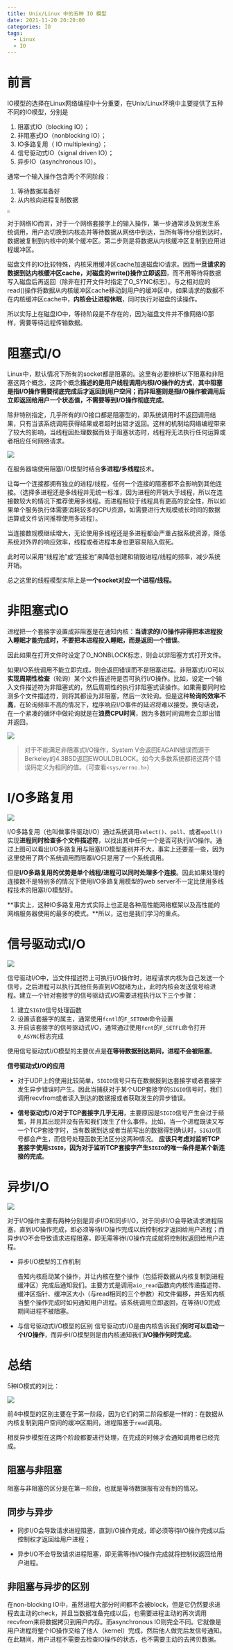 ```yaml
---
title: Unix/Linux 中的五种 IO 模型
date: 2021-11-20 20:20:00
categories: IO
tags:
  - Linux
  - IO
---
```




# 前言

IO模型的选择在Linux网络编程中十分重要，在Unix/Linux环境中主要提供了五种不同的IO模型，分别是

1. 阻塞式IO（blocking IO）；
2. 非阻塞式IO（nonblocking IO）；
3. IO多路复用（ IO multiplexing）；
4. 信号驱动式IO（signal driven IO）；
5. 异步IO（asynchronous IO）。



通常一个输入操作包含两个不同阶段：

1. 等待数据准备好
2.  从内核向进程复制数据



<img src="./blockread.png" style="zoom:40%;" />



对于网络IO而言，对于一个网络套接字上的输入操作，第一步通常涉及到发生系统调用，用户态切换到内核态并等待数据从网络中到达，当所有等待分组到达时，数据被复制到内核中的某个缓冲区。第二步则是将数据从内核缓冲区复制到应用进程缓冲区。



磁盘文件的IO比较特殊，内核采用缓冲区cache加速磁盘IO请求。因而**一旦请求的数据到达内核缓冲区cache，对磁盘的write()操作立即返回**，而不用等待将数据写入磁盘后再返回（除非在打开文件时指定了O_SYNC标志）。与之相对应的read()操作将数据从内核缓冲区cache移动到用户的缓冲区中，如果请求的数据不在内核缓冲区cache中，**内核会让进程休眠**，同时执行对磁盘的读操作。

所以实际上在磁盘IO中，等待阶段是不存在的，因为磁盘文件并不像网络IO那样，需要等待远程传输数据。



# 阻塞式I/O

Linux中，默认情况下所有的socket都是阻塞的。这里有必要辨析以下阻塞和非阻塞这两个概念，这两个概念**描述的是用户线程调用内核I/O操作的方式**，**其中阻塞是指I/O操作需要彻底完成后才返回到用户空间；而非阻塞则是指I/O操作被调用后立即返回给用户一个状态值，不需要等到I/O操作彻底完成**。

除非特别指定，几乎所有的I/O接口都是阻塞型的，即系统调用时不返回调用结果，只有当该系统调用获得结果或者超时出错才返回。这样的机制给网络编程带来了较大的影响，当线程因处理数据而处于阻塞状态时，线程将无法执行任何运算或者相应任何网络请求。



![](blockIO.png)







在服务器端使用阻塞I/O模型时结合**多进程/多线程**技术。

让每一个连接都拥有独立的进程/线程，任何一个连接的阻塞都不会影响到其他连接。（选择多进程还是多线程并无统一标准，因为进程的开销大于线程，所以在连接数较大的情况下推荐使用多线程。而进程相较于线程具有更高的安全性，所以如果单个服务执行体需要消耗较多的CPU资源，如需要进行大规模或长时间的数据运算或文件访问推荐使用多进程）。

当连接数规模继续增大，无论使用多线程还是多进程都会严重占据系统资源，降低系统对外界的响应效率，线程或者进程本身也更容易陷入假死。

此时可以采用“线程池”或“连接池”来降低创建和销毁进程/线程的频率，减少系统开销。



总之这里的线程模型实际上是**一个socket对应一个进程/线程。**





# 非阻塞式IO



进程把一个套接字设置成非阻塞是在通知内核：**当请求的I/O操作非得把本进程投入睡眠才能完成时，不要把本进程投入睡眠，而是返回一个错误**。

 因此如果在打开文件时设定了O_NONBLOCK标志，则会以非阻塞方式打开文件。

如果I/O系统调用不能立即完成，则会返回错误而不是阻塞进程。非阻塞式I/O可以**实现周期性检查**（轮询）某个文件描述符是否可执行I/O操作。比如，设定一个输入文件描述符为非阻塞式的，然后周期性的执行非阻塞式读操作。如果需要同时检测多个文件描述符，则将其都设为非阻塞，然后一次轮询。但是这种**轮询的效率不高**，在轮询频率不高的情况下，程序响应I/O事件的延迟将难以接受。换句话说，在一个紧凑的循环中做轮询就是在**浪费CPU时间**，因为多数时间调用会立即出错并返回。

![](nonBlockIO.png)



> 对于不能满足非阻塞式I/O操作，System V会返回EAGAIN错误而源于Berkeley的4.3BSD返回EWOULDBLOCK。如今大多数系统都把这两个错误码定义为相同的值。（可查看`<sys/errno.h>`）





# I/O多路复用



![](iomulti.png)



I/O多路复用（也叫做事件驱动I/O）通过系统调用`select()`、`poll`、或者`epoll()`实现**进程同时检查多个文件描述符**，以找出其中任何一个是否可执行I/O操作。通过上图可以看出I/O多路复用与阻塞I/O模型差别并不大，事实上还要差一些，因为这里使用了两个系统调用而阻塞I/O只是用了一个系统调用。

但是**I/O多路复用的优势是单个线程/进程可以同时处理多个连接**。因此如果处理的连接数不是特别多的情况下使用I/O多路复用模型的web server不一定比使用多线程技术的阻塞I/O模型好。



**事实上，这种IO多路复用方式实际上也正是各种高性能网络框架以及高性能的网络服务器使用的最多的模式。**所以，这也是我们学习的重点。





# 信号驱动式I/O



![](sigio.png)



信号驱动I/O中，当文件描述符上可执行I/O操作时，进程请求内核为自己发送一个信号，之后进程可以执行其他任务直到I/O就绪为止，此时内核会发送信号给进程。建立一个针对套接字的信号驱动式I/O需要进程执行以下三个步骤：

1. 建立`SIGIO`信号处理函数
2. 设置该套接字的属主，通常使用`fcntl`的`F_SETOWN`命令设置
3. 开启该套接字的信号驱动式I/O，通常通过使用`fcnt`的`F_SETFL`命令打开`O_ASYNC`标志完成

使用信号驱动式I/O模型的主要优点是**在等待数据到达期间，进程不会被阻塞**。

**信号驱动式I/O的应用**

+ 对于UDP上的使用比较简单，`SIGIO`信号只有在数据报到达套接字或者套接字发生异步错误时产生。因此当捕获对于某个UDP套接字的`SIGIO`信号时，我们调用recvfrom或者读入到达的数据报或者获取发生的异步错误。

+ **信号驱动式I/O对于TCP套接字几乎无用**，主要原因是`SIGIO`信号产生会过于频繁，并且其出现并没有告知我们发生了什么事件。比如，当一个进程既读又写一个TCP套接字时，当有数据到达或者当前写出的数据得到确认时，`SIGIO`信号都会产生，而信号处理函数无法区分这两种情况。 **应该只考虑对监听TCP套接字使用`SIGIO`，因为对于监听TCP套接字产生`SIGIO`的唯一条件是某个新连接的完成**。

  



# 异步I/O



![](aio.png)

对于I/O操作主要有两种分别是异步I/O和同步I/O，对于同步I/O会导致请求进程阻塞，直到I/O操作完成，即必须等待I/O操作完成以后控制权才返回给用户进程；而异步I/O不会导致请求进程阻塞，即无需等待I/O操作完成就将控制权返回给用户进程。

+ 异步I/O模型的工作机制

  告知内核启动某个操作，并让内核在整个操作（包括将数据从内核复制到进程缓冲区）完成后通知我们。主要方式是调用`aio_read`函数向内核传递描述符、缓冲区指针、缓冲区大小（与read相同的三个参数）和文件偏移，并告知内核当整个操作完成时如何通知用户进程。该系统调用立即返回，在等待I/O完成期间进程不被阻塞。

+ 与信号驱动式I/O模型的区别
  信号驱动式I/O是由内核告诉我们**何时可以启动一个I/O操作**，而异步I/O模型则是由内核通知我们**I/O操作何时完成**。



# 总结

5种IO模式的对比：

![](compareIO.png)

 

前4中模型的区别主要在于第一阶段，因为它们的第二阶段都是一样的：在数据从内核复制到用户空间的缓冲区期间，进程阻塞于`read`调用。

相反异步模型在这两个阶段都要进行处理，在完成的时候才会通知调用者已经完成。



## 阻塞与非阻塞

阻塞与非阻塞的区分是在第一阶段，也就是等待数据报有没有到的情况。



## 同步与异步

+ 同步I/O会导致请求进程阻塞，直到I/O操作完成，即必须等待I/O操作完成以后控制权才返回给用户进程；

+ 异步I/O不会导致请求进程阻塞，即无需等待I/O操作完成就将控制权返回给用户进程。



## 非阻塞与异步的区别

在non-blocking IO中，虽然进程大部分时间都不会被block，但是它仍然要求进程去主动的check，并且当数据准备完成以后，也需要进程主动的再次调用recvfrom来将数据拷贝到用户内存。而asynchronous IO则完全不同。它就像是用户进程将整个IO操作交给了他人（kernel）完成，然后他人做完后发信号通知。在此期间，用户进程不需要去检查IO操作的状态，也不需要主动的去拷贝数据。

